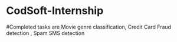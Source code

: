 # CodSoft-Internship

#Completed tasks are Movie genre classification, Credit Card Fraud detection , Spam SMS detection

